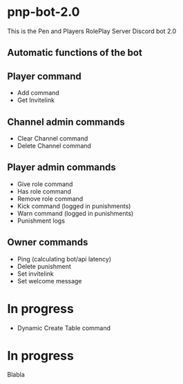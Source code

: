 # pnp-bot-2.0
This is the Pen and Players RolePlay Server Discord bot 2.0

## Automatic functions of the bot

## Player command
- Add command
- Get Invitelink

## Channel admin commands
- Clear Channel command
- Delete Channel command

## Player admin commands
- Give role command
- Has role command
- Remove role command
- Kick command (logged in punishments)
- Warn command (logged in punishments)
- Punishment logs

## Owner commands
- Ping (calculating bot/api latency)
- Delete punishment
- Set invitelink
- Set welcome message

# In progress
- Dynamic Create Table command

# In progress
Blabla
